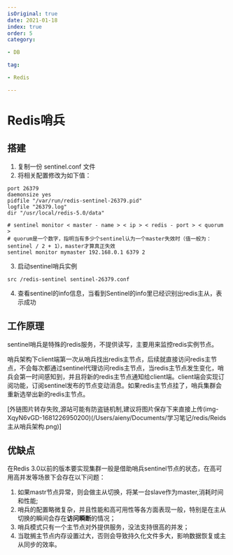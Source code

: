 ```yaml
---
isOriginal: true
date: 2021-01-18
index: true
order: 5
category:

- DB

tag:

- Redis

---
```


# Redis哨兵

## 搭建

1. 复制一份 sentinel.conf 文件
2. 将相关配置修改为如下值：

```shell
port 26379
daemonsize yes
pidfile "/var/run/redis-sentinel-26379.pid"
logfile "26379.log"
dir "/usr/local/redis-5.0/data"

# sentinel monitor < master - name > < ip > < redis - port > < quorum >
# quorum是一个数字，指明当有多少个sentinel认为一个master失效时（值一般为：sentinel / 2 + 1），master才算真正失效
sentinel monitor mymaster 192.168.0.1 6379 2
```

3. 启动sentinel哨兵实例

```shell
src /redis-sentinel sentinel-26379.conf
```

4. 查看sentinel的info信息，当看到Sentinel的info里已经识别出redis主从，表示成功

## 工作原理

sentinel哨兵是特殊的redis服务，不提供读写，主要用来监控redis实例节点。

哨兵架构下client端第一次从哨兵找出redis主节点，后续就直接访问redis主节点，不会每次都通过sentinel代理访问redis主节点，当redis主节点发生变化，哨兵会第一时间感知到，并且将新的redis主节点通知给client端。client端会实现订阅功能，订阅sentinel发布的节点变动消息。如果redis主节点挂了，哨兵集群会重新选举出新的redis主节点。

[外链图片转存失败,源站可能有防盗链机制,建议将图片保存下来直接上传(img-XqyN6vGD-1681226950200)(/Users/aieny/Documents/学习笔记/redis/Reids主从哨兵架构.png)]

## 优缺点

在Redis 3.0以前的版本要实现集群一般是借助哨兵sentinel节点的状态，在高可用高并发等场景下会存在以下问题：

1. 如果mastr节点异常，则会做主从切换，将某一台slave作为master,消耗时间和性能;
2. 哨兵的配置略微复杂，并且性能和高可用性等各方面表现一般，特别是在主从切换的瞬间会存在**访问瞬断**的情况；
3. 哨兵模式只有一个主节点对外提供服务，没法支持很高的并发；
4. 当耽搁主节点内存设置过大，否则会导致持久化文件多大，影响数据恢复或主从同步的效率。
